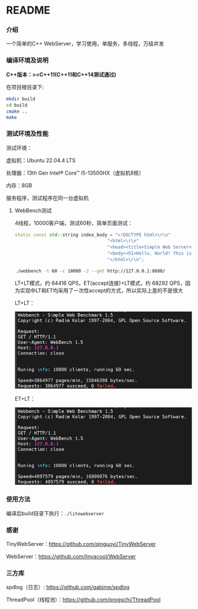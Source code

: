 # README

### 介绍

一个简单的C++ WebServer，学习使用，单服务，多线程，万级并发

### 编译环境及说明

**C++版本：>=C++11(C++11和C++14测试通过)**

在项目根目录下:
```bash
mkdir build
cd build
cmake ..
make
```

### 测试环境及性能

测试环境：

虚拟机：Ubuntu 22.04.4 LTS

处理器：13th Gen Intel® Core™ i5-13500HX（虚拟机8核）

内存：8GB

服务程序，测试程序在同一台虚拟机

1. WebBench测试
   
   4线程，10000客户端，测试60秒，简单页面测试：

   ```C++
   static const std::string index_body = "<!DOCTYPE html>\r\n"
                                      "<html>\r\n"
                                      "<head><title>Simple Web Server</title></head>\r\n"
                                      "<body><h1>Hello, World! This is a simple web server.</h1></body>\r\n"
                                      "</html>\r\n";
   ```

   ```bash
   ./webbench -t 60 -c 10000 -2 --get http://127.0.0.1:8080/
   ```

   LT+LT模式，约 64416 QPS，ET(accept连接)+LT模式，约 68292 QPS，因为实现中LT和ET均采用了一次性accept的方式，所以实际上差的不是很大

   LT+LT：

   ![LTLT](README.assets/LT+LT.png)

   ET+LT：

   ![ETLT](README.assets/ET+LT.png)

### 使用方法

编译后build目录下执行：`./litewebserver`

### 感谢

TinyWebServer：https://github.com/qinguoyi/TinyWebServer

WebServer：https://github.com/linyacool/WebServer

### 三方库

spdlog（日志）: https://github.com/gabime/spdlog

ThreadPool（线程池）：https://github.com/progschj/ThreadPool
